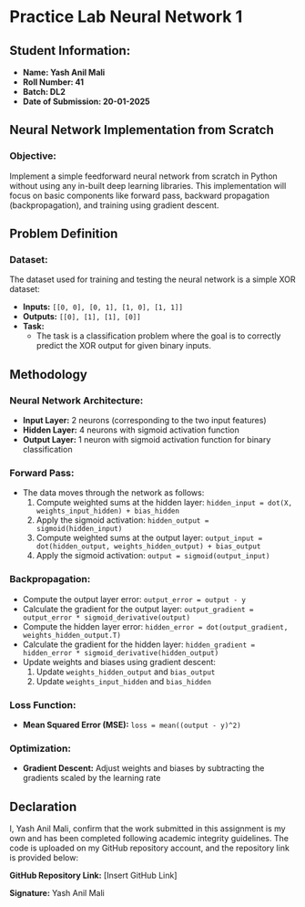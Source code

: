 # Practice Lab Neural Network 1

## Student Information:
- **Name: Yash Anil Mali**
- **Roll Number: 41**
- **Batch: DL2**
- **Date of Submission: 20-01-2025**

## Neural Network Implementation from Scratch

### Objective:
Implement a simple feedforward neural network from scratch in Python without using any in-built deep learning libraries. This implementation will focus on basic components like forward pass, backward propagation (backpropagation), and training using gradient descent.

## Problem Definition

### Dataset:
The dataset used for training and testing the neural network is a simple XOR dataset:
- **Inputs:** `[[0, 0], [0, 1], [1, 0], [1, 1]]`
- **Outputs:** `[[0], [1], [1], [0]]`
- **Task:**
  - The task is a classification problem where the goal is to correctly predict the XOR output for given binary inputs.

## Methodology

### Neural Network Architecture:
- **Input Layer:** 2 neurons (corresponding to the two input features)
- **Hidden Layer:** 4 neurons with sigmoid activation function
- **Output Layer:** 1 neuron with sigmoid activation function for binary classification

### Forward Pass:
- The data moves through the network as follows:
  1. Compute weighted sums at the hidden layer: `hidden_input = dot(X, weights_input_hidden) + bias_hidden`
  2. Apply the sigmoid activation: `hidden_output = sigmoid(hidden_input)`
  3. Compute weighted sums at the output layer: `output_input = dot(hidden_output, weights_hidden_output) + bias_output`
  4. Apply the sigmoid activation: `output = sigmoid(output_input)`

### Backpropagation:
- Compute the output layer error: `output_error = output - y`
- Calculate the gradient for the output layer: `output_gradient = output_error * sigmoid_derivative(output)`
- Compute the hidden layer error: `hidden_error = dot(output_gradient, weights_hidden_output.T)`
- Calculate the gradient for the hidden layer: `hidden_gradient = hidden_error * sigmoid_derivative(hidden_output)`
- Update weights and biases using gradient descent:
  1. Update `weights_hidden_output` and `bias_output`
  2. Update `weights_input_hidden` and `bias_hidden`

### Loss Function:
- **Mean Squared Error (MSE):** `loss = mean((output - y)^2)`

### Optimization:
- **Gradient Descent:** Adjust weights and biases by subtracting the gradients scaled by the learning rate

## Declaration
I, Yash Anil Mali, confirm that the work submitted in this assignment is my own and has been completed following academic integrity guidelines. The code is uploaded on my GitHub repository account, and the repository link is provided below:

**GitHub Repository Link:** [Insert GitHub Link]

**Signature:** Yash Anil Mali
